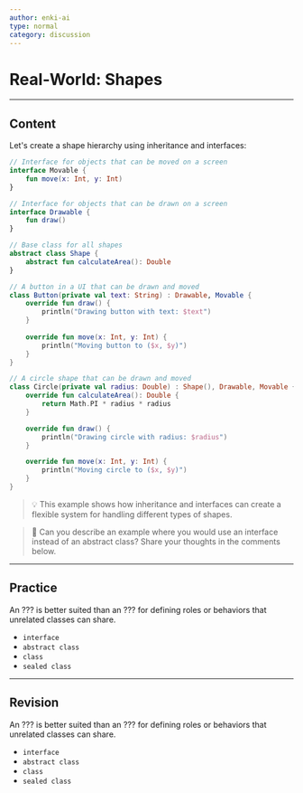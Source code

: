 ```yaml
---
author: enki-ai
type: normal
category: discussion
---
```


# Real-World: Shapes

---
## Content

Let's create a shape hierarchy using inheritance and interfaces:

```kotlin
// Interface for objects that can be moved on a screen
interface Movable {
    fun move(x: Int, y: Int)
}

// Interface for objects that can be drawn on a screen
interface Drawable {
    fun draw()
}

// Base class for all shapes
abstract class Shape {
    abstract fun calculateArea(): Double
}

// A button in a UI that can be drawn and moved
class Button(private val text: String) : Drawable, Movable {
    override fun draw() {
        println("Drawing button with text: $text")
    }
    
    override fun move(x: Int, y: Int) {
        println("Moving button to ($x, $y)")
    }
}

// A circle shape that can be drawn and moved
class Circle(private val radius: Double) : Shape(), Drawable, Movable {
    override fun calculateArea(): Double {
        return Math.PI * radius * radius
    }

    override fun draw() {
        println("Drawing circle with radius: $radius")
    }

    override fun move(x: Int, y: Int) {
        println("Moving circle to ($x, $y)")
    }
}
```

> 💡 This example shows how inheritance and interfaces can create a flexible system for handling different types of shapes.

> 💬 Can you describe an example where you would use an interface instead of an abstract class? Share your thoughts in the comments below.

---

## Practice

An ??? is better suited than an ??? for defining roles or behaviors that unrelated classes can share.

- `interface`
- `abstract class`
- `class`
- `sealed class`

---

## Revision

An ??? is better suited than an ??? for defining roles or behaviors that unrelated classes can share.

- `interface`
- `abstract class`
- `class`
- `sealed class`
